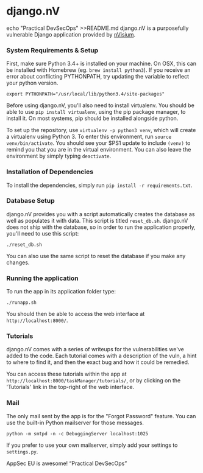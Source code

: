 django.nV
=========
echo "Practical DevSecOps" >>README.md
django.nV is a purposefully vulnerable Django application provided by [nVisium](https://www.nvisium.com/).

### System Requirements & Setup 

First, make sure Python 3.4+ is installed on your machine. On OSX, this can be installed with Homebrew (eg. `brew install python3`). If you receive an error about conflicting PYTHONPATH, try updating the variable to reflect your python version.

```
export PYTHONPATH="/usr/local/lib/python3.4/site-packages"
```

Before using django.nV, you'll also need to install virtualenv. You should be able to use `pip install virtualenv`, using the pip package manager, to install it. On most systems, pip should be installed alongside python.

To set up the repository, use `virtualenv -p python3 venv`, which will create a virtualenv using Python 3. To enter this environment, run `source venv/bin/activate`. You should see your $PS1 update to include `(venv)` to remind you that you are in the virtual environment. You can also leave the environment by simply typing `deactivate`.

### Installation of Dependencies

To install the dependencies, simply run `pip install -r requirements.txt`.

### Database Setup

django.nV provides you with a script automatically creates the database as well as populates it with data. This script is titled `reset_db.sh`. django.nV does not ship with the database, so in order to run the application properly, you'll need to use this script:

    ./reset_db.sh

You can also use the same script to reset the database if you make any changes.

### Running the application
To run the app in its application folder type:

    ./runapp.sh

You should then be able to access the web interface at `http://localhost:8000/`.

### Tutorials

django.nV comes with a series of writeups for the vulnerabilities we've added to the code. Each tutorial comes with a description of the vuln, a hint to where to find it, and then the exact bug and how it could be remedied.

You can access these tutorials within the app at `http://localhost:8000/taskManager/tutorials/`, or by clicking on the 'Tutorials' link in the top-right of the web interface.

### Mail ###

The only mail sent by the app is for the "Forgot Password" feature. You can use the built-in Python mailserver for those messages.

    python -m smtpd -n -c DebuggingServer localhost:1025

If you prefer to use your own mailserver, simply add your settings to `settings.py`.

AppSec EU is awesome!
“Practical DevSecOps”
